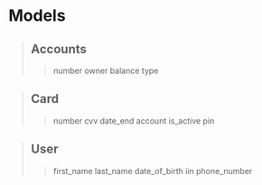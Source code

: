 # Models

> ## Accounts
> > number
> > owner
> > balance
> > type

> ## Card
> > number
> > cvv
> > date_end
> > account
> > is_active
> > pin

> ## User
> > first_name
> > last_name
> > date_of_birth
> > iin
> > phone_number
